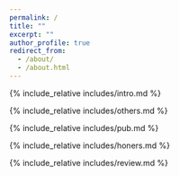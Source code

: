 ```yaml
---
permalink: /
title: ""
excerpt: ""
author_profile: true
redirect_from: 
  - /about/
  - /about.html
---
```


<span class='anchor' id='about-me'></span>
{% include_relative includes/intro.md %}

{% include_relative includes/others.md %}

{% include_relative includes/pub.md %}

{% include_relative includes/honers.md %}

{% include_relative includes/review.md %}
<span class='anchor' id='end-page'></span>


<br>

<center>
  <script type="text/javascript" id="clustrmaps" src="//clustrmaps.com/map_v2.js?d=6c-URZho7NNzq18AMnSMO1P-dpZAABAwsvBT53v-o5A&w=a&cl=ffffff&cmo=3acc3a&cmn=ff5353"></script>
</center>
